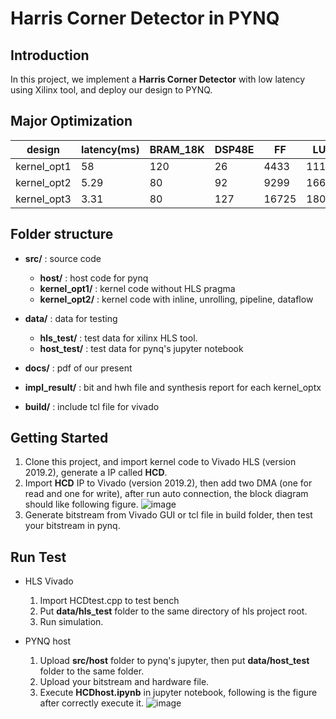 # Harris Corner Detector in PYNQ

## Introduction
In this project, we implement a **Harris Corner Detector** with low latency using Xilinx tool, and deploy our design to PYNQ.

## Major Optimization


| design   | latency(ms) | BRAM_18K | DSP48E | FF | LUT|
| -------- | -------- | -------- |  -------- | -------- | ----|
| kernel_opt1 | 58   | 120 | 26 | 4433 | 11199 |
| kernel_opt2 | 5.29 | 80  | 92 | 9299 | 16640 |
| kernel_opt3 | 3.31 | 80  | 127| 16725 | 18057 |


## Folder structure
* **src/** : source code
    * **host/** : host code for pynq
    * **kernel_opt1/** : kernel code without HLS pragma
    * **kernel_opt2/** : kernel code with inline, unrolling, pipeline, dataflow

* **data/** : data for testing
    * **hls_test/** : test data for xilinx HLS tool.
    * **host_test/** : test data for pynq's jupyter notebook

* **docs/** :  pdf of our present

* **impl_result/** :  bit and hwh file and synthesis report for each kernel_optx

* **build/** : include tcl file for vivado

## Getting Started
1. Clone this project, and import kernel code to Vivado HLS (version 2019.2), generate a IP called **HCD**.
2. Import **HCD** IP to Vivado (version 2019.2), then add two DMA (one for read and one for write), after run auto connection, the block diagram should like following figure. 
    ![image](https://github.com/yqchenee/ACA_21S_final/blob/master/docs/block_diagram.png)
3. Generate bitstream from Vivado GUI or tcl file in build folder, then test your bitstream in pynq.

## Run Test
* HLS Vivado
    1. Import HCDtest.cpp to test bench
    2. Put **data/hls_test** folder to the same directory of hls project root.
    3. Run simulation.
    
* PYNQ host
    1. Upload **src/host** folder to pynq's jupyter, then put **data/host_test** folder to the same folder.
    2. Upload your bitstream and hardware file.
    3. Execute **HCDhost.ipynb** in jupyter notebook, following is the figure after correctly execute it.
        ![image](https://github.com/yqchenee/ACA_21S_final/blob/master/docs/pynq_result.png)
